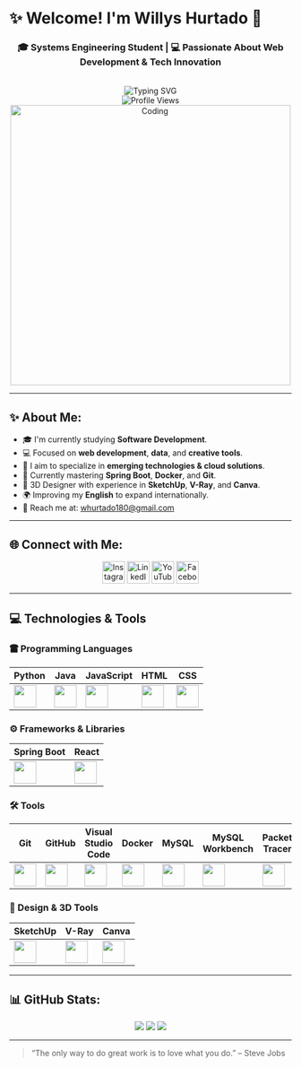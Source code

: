 # ✨ Welcome! I'm Willys Hurtado 👋

<h3 align="center">🎓 Systems Engineering Student | 💻 Passionate About Web Development & Tech Innovation</h3>

<div align="center">
  <br>
  <img src="https://readme-typing-svg.herokuapp.com?font=Fira+Code&weight=700&size=22&pause=1000&color=0EF7FF&center=true&vCenter=true&multiline=true&width=700&height=80&lines=Hi+%f0%9f%91%8b+I'm+Willys+Hurtado;A+tech+enthusiast+who+loves+to+build+awesome+things!;Always+learning+and+growing+every+day." alt="Typing SVG" />
  <br>
</div>

<div align="center">
  <img src="https://komarev.com/ghpvc/?username=sirwillys06&label=Profile%20Views&color=0e75b6&style=flat" alt="Profile Views" />
</div>

<div align="center">
  <img src="https://media.giphy.com/media/Y4ak9Ki2GZCbJxAnJD/giphy.gif" alt="Coding" width="500" />
</div>

---

## ✨ About Me:

- 🎓 I'm currently studying **Software Development**.
- 💻 Focused on **web development**, **data**, and **creative tools**.
- 🎯 I aim to specialize in **emerging technologies & cloud solutions**.
- 🧠 Currently mastering **Spring Boot**, **Docker**, and **Git**.
- 🎨 3D Designer with experience in **SketchUp**, **V-Ray**, and **Canva**.
- 🌍 Improving my **English** to expand internationally.
- 💎 Reach me at: [whurtado180@gmail.com](mailto:whurtado180@gmail.com)

---

## 🌐 Connect with Me:

<div align="center">
  <a href="https://www.instagram.com" target="_blank"><img src="https://cdn-icons-png.flaticon.com/128/1384/1384063.png" width="40" alt="Instagram" /></a>
  <a href="https://www.linkedin.com" target="_blank"><img src="https://cdn.jsdelivr.net/gh/devicons/devicon/icons/linkedin/linkedin-original.svg" width="40" alt="LinkedIn" /></a>
  <a href="https://www.youtube.com" target="_blank"><img src="https://cdn.jsdelivr.net/gh/devicons/devicon/icons/youtube/youtube-original.svg" width="40" alt="YouTube" /></a>
  <a href="https://www.facebook.com" target="_blank"><img src="https://cdn.jsdelivr.net/gh/devicons/devicon/icons/facebook/facebook-original.svg" width="40" alt="Facebook" /></a>
</div>

---

## 💻 Technologies & Tools

### 🖀️ Programming Languages
| Python | Java | JavaScript | HTML | CSS |
|--------|------|-----------|------|-----|
| <img src="https://cdn.jsdelivr.net/gh/devicons/devicon/icons/python/python-original.svg" width="40"/> | <img src="https://cdn.jsdelivr.net/gh/devicons/devicon/icons/java/java-original.svg" width="40"/> | <img src="https://cdn.jsdelivr.net/gh/devicons/devicon/icons/javascript/javascript-original.svg" width="40"/> | <img src="https://cdn.jsdelivr.net/gh/devicons/devicon/icons/html5/html5-original.svg" width="40"/> | <img src="https://cdn.jsdelivr.net/gh/devicons/devicon/icons/css3/css3-original.svg" width="40"/> |

### ⚙️ Frameworks & Libraries
| Spring Boot | React |
|-------------|-------|
| <img src="https://cdn.jsdelivr.net/gh/devicons/devicon/icons/spring/spring-original.svg" width="40"/> | <img src="https://cdn.jsdelivr.net/gh/devicons/devicon/icons/react/react-original.svg" width="40"/> |

### 🛠️ Tools
| Git | GitHub | Visual Studio Code | Docker | MySQL | MySQL Workbench | Packet Tracer |
|-----|--------|-------------------|--------|------|-----------------|--------------|
| <img src="https://cdn.jsdelivr.net/gh/devicons/devicon/icons/git/git-original.svg" width="40"/> | <img src="https://cdn.jsdelivr.net/gh/devicons/devicon/icons/github/github-original.svg" width="40"/> | <img src="https://cdn.jsdelivr.net/gh/devicons/devicon/icons/vscode/vscode-original.svg" width="40"/> | <img src="https://cdn.jsdelivr.net/gh/devicons/devicon/icons/docker/docker-original.svg" width="40"/> | <img src="https://cdn.jsdelivr.net/gh/devicons/devicon/icons/mysql/mysql-original.svg" width="40"/> | <img src="https://upload.wikimedia.org/wikipedia/commons/3/3f/MySQL_Workbench_Logo.png" width="40"/> | <img src="https://upload.wikimedia.org/wikipedia/commons/3/3a/Cisco_Packet_Tracer_Logo.png" width="40"/> |

### 🎨 Design & 3D Tools
| SketchUp | V-Ray | Canva |
|----------|------|-------|
| <img src="https://upload.wikimedia.org/wikipedia/commons/9/96/SketchUp_Logo.svg" width="40"/> | <img src="https://upload.wikimedia.org/wikipedia/commons/7/79/V-ray_logo.png" width="40"/> | <img src="https://upload.wikimedia.org/wikipedia/commons/0/08/Canva_logo.svg" width="40"/> |

---

## 📊 GitHub Stats:

<div align="center">
  <img src="https://github-readme-stats.vercel.app/api?username=sirwillys06&show_icons=true&theme=tokyonight" />
  <img src="https://github-readme-stats.vercel.app/api/top-langs/?username=sirwillys06&layout=compact&theme=tokyonight" />
  <img src="https://github-readme-streak-stats.herokuapp.com/?user=sirwillys06&theme=tokyonight" />
</div>

---

> “The only way to do great work is to love what you do.” – Steve Jobs


